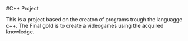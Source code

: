 #C++ Project

This is a project based on the creaton of programs trough the languagge c++.
The Final gold is to create a videogames using the acquired knowledge.
